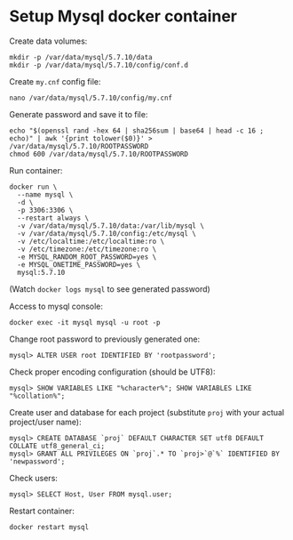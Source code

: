 # Setup Mysql docker container

Create data volumes:

    mkdir -p /var/data/mysql/5.7.10/data
    mkdir -p /var/data/mysql/5.7.10/config/conf.d

Create ```my.cnf``` config file:

    nano /var/data/mysql/5.7.10/config/my.cnf

Generate password and save it to file:

    echo "$(openssl rand -hex 64 | sha256sum | base64 | head -c 16 ; echo)" | awk '{print tolower($0)}' > /var/data/mysql/5.7.10/ROOTPASSWORD
    chmod 600 /var/data/mysql/5.7.10/ROOTPASSWORD

Run container:

    docker run \
      --name mysql \
      -d \
      -p 3306:3306 \
      --restart always \
      -v /var/data/mysql/5.7.10/data:/var/lib/mysql \
      -v /var/data/mysql/5.7.10/config:/etc/mysql \
      -v /etc/localtime:/etc/localtime:ro \
      -v /etc/timezone:/etc/timezone:ro \
      -e MYSQL_RANDOM_ROOT_PASSWORD=yes \
      -e MYSQL_ONETIME_PASSWORD=yes \
      mysql:5.7.10

(Watch ```docker logs mysql``` to see generated password)

Access to mysql console:

    docker exec -it mysql mysql -u root -p

Change root password to previously generated one:

    mysql> ALTER USER root IDENTIFIED BY 'rootpassword';

Check proper encoding configuration (should be UTF8):

    mysql> SHOW VARIABLES LIKE "%character%"; SHOW VARIABLES LIKE "%collation%";

Create user and database for each project (substitute ```proj``` with your actual project/user name):

    mysql> CREATE DATABASE `proj` DEFAULT CHARACTER SET utf8 DEFAULT COLLATE utf8_general_ci;
    mysql> GRANT ALL PRIVILEGES ON `proj`.* TO `proj>`@`%` IDENTIFIED BY 'newpassword';

Check users:

    mysql> SELECT Host, User FROM mysql.user;


Restart container:

    docker restart mysql
